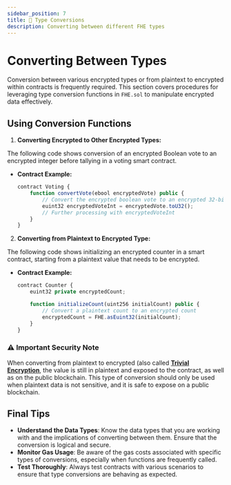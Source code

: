 ```yaml
---
sidebar_position: 7
title: 🧙 Type Conversions
description: Converting between different FHE types
---
```


# Converting Between Types

Conversion between various encrypted types or from plaintext to encrypted within contracts is frequently required. This section covers procedures for leveraging type conversion functions in `FHE.sol` to manipulate encrypted data effectively.

## Using Conversion Functions

1. **Converting Encrypted to Other Encrypted Types:**

The following code shows conversion of an encrypted Boolean vote to an encrypted integer before tallying in a voting smart contract.

- **Contract Example:**
    ```Javascript
    contract Voting { 
        function convertVote(ebool encryptedVote) public {
            // Convert the encrypted boolean vote to an encrypted 32-bit integer
            euint32 encryptedVoteInt = encryptedVote.toU32();
            // Further processing with encryptedVoteInt
        }
    }
    ```

2. **Converting from Plaintext to Encrypted Type:**

The following code shows initializing an encrypted counter in a smart contract, starting from a plaintext value that needs to be encrypted.

- **Contract Example:**
    ```Javascript
    contract Counter {
        euint32 private encryptedCount;

        function initializeCount(uint256 initialCount) public {
            // Convert a plaintext count to an encrypted count
            encryptedCount = FHE.asEuint32(initialCount);
        }
    }
    ```

### :warning: Important Security Note
When converting from plaintext to encrypted (also called [**Trivial Encryption**](./Useful-Tips.md#trivial-encryption), the value is still in plaintext and exposed to the contract, as well as on the public blockchain. This type of conversion should only be used when plaintext data is not sensitive, and it is safe to expose on a public blockchain.

## Final Tips​
- **Understand the Data Types**: Know the data types that you are working with and the implications of converting between them. Ensure that the conversion is logical and secure.
- **Monitor Gas Usage**: Be aware of the gas costs associated with specific types of conversions, especially when functions are frequently called.
- **Test Thoroughly**: Always test contracts with various scenarios to ensure that type conversions are behaving as expected.
